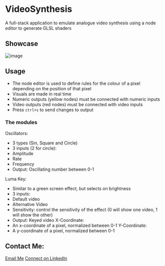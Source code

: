 # VideoSynthesis
A full-stack application to emulate analogue video synthesis using a node editor to generate GLSL shaders

## Showcase
![image](https://github.com/user-attachments/assets/05b4e7a7-8a6e-44ed-a274-314c3cb01eb2)

## Usage
- The node editor is used to define rules for the colour of a pixel depending on the position of that pixel
- Visuals are made in real time
- Numeric outputs (yellow nodes) must be connected with numeric inputs
- Video outputs (red nodes) must be connected with video inputs
- Press `ctrl+s` to send changes to output

### The modules
Oscillators:
- 3 types (Sin, Square and Circle)
- 3 inputs (2 for circle):
-   Amplitude
-   Rate
-   Frequency
- Output: Oscillating number between 0-1

Luma Key:
- Similar to a green screen effect, but selects on brightness
- 3 inputs:
-   Default video
-   Alternative Video
-   Sensitivity: control the sensitivity of the effect (0 will show one video, 1 will show the other)
- Output: Keyed video
X-Coordinate:
- An x-coordinate of a pixel, normalized between 0-1
Y-Coordinate:
- A y-coordinate of a pixel, normalized between 0-1


## Contact Me:
[Email Me](mailto:dominic.hill.eng@gmail.com)
[Connect on LinkedIn](https://www.linkedin.com/in/dominichill1)



